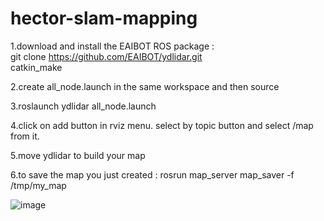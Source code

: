 # hector-slam-mapping
1.download and install the EAIBOT ROS package :  
git clone https://github.com/EAIBOT/ydlidar.git  
catkin_make

2.create all_node.launch in the same workspace and then source

3.roslaunch ydlidar all_node.launch

4.click on add button in rviz menu. select by topic button and select /map from it.

5.move ydlidar to build your map 

6.to save the map you just created : rosrun map_server map_saver -f /tmp/my_map

![image](https://github.com/yu-yung/hector-slam-mapping/blob/master/map0508.PNG)

